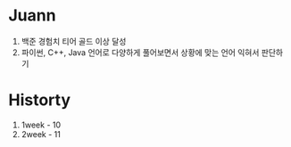 # Juann
1. 백준 경험치 티어 골드 이상 달성
2. 파이썬, C++, Java 언어로 다양하게 풀어보면서
   상황에 맞는 언어 익혀서 판단하기

# Historty
 1. 1week - 10
 2. 2week - 11
   
